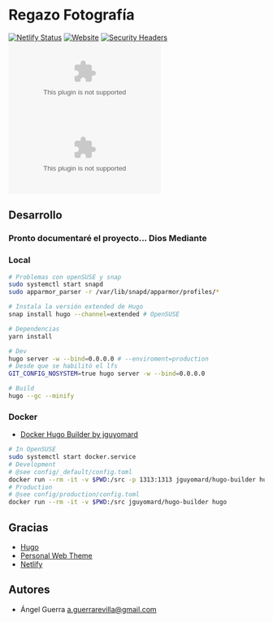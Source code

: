 # Regazo Fotografía

[![Netlify Status](https://api.netlify.com/api/v1/badges/3f25361b-bf17-41ae-8dac-6dc3ca967f17/deploy-status)](https://app.netlify.com/sites/regazofotografia/deploys)
[![Website](https://img.shields.io/website?down_color=b71c1c&down_message=offline&up_color=76ff03&up_message=online&url=https%3A%2F%2Fwww.regazofotografia.com)](https://regazofotografia.com)
[![Security Headers](https://img.shields.io/security-headers?url=https%3A%2F%2Fregazofotografia.com)](https://regazofotografia.com)
[![Mozilla HTTP Observatory Grade](https://img.shields.io/mozilla-observatory/grade-score/regazofotografia.com?publish)](https://observatory.mozilla.org/analyze/regazofotografia.com?third-party=false)
[![Chromium HSTS preload](https://img.shields.io/hsts/preload/regazofotografia.com)](https://hstspreload.org/)

## Desarrollo

### Pronto documentaré el proyecto... Dios Mediante

### Local

```bash
# Problemas con openSUSE y snap
sudo systemctl start snapd
sudo apparmor_parser -r /var/lib/snapd/apparmor/profiles/*

# Instala la versión extended de Hugo
snap install hugo --channel=extended # OpenSUSE

# Dependencias
yarn install

# Dev
hugo server -w --bind=0.0.0.0 # --enviroment=production
# Desde que se habilitó el lfs
GIT_CONFIG_NOSYSTEM=true hugo server -w --bind=0.0.0.0

# Build
hugo --gc --minify
```

### Docker

- [Docker Hugo Builder by jguyomard](https://hub.docker.com/r/jguyomard/hugo-builder/)

```bash
# In OpenSUSE
sudo systemctl start docker.service
# Development
# @see config/_default/config.toml
docker run --rm -it -v $PWD:/src -p 1313:1313 jguyomard/hugo-builder hugo server -w --bind=0.0.0.0
# Production
# @see config/production/config.toml
docker run --rm -it -v $PWD:/src jguyomard/hugo-builder hugo
```

## Gracias

- [Hugo](https://gohugo.io/)
- [Personal Web Theme](https://themes.gohugo.io/personal-web/)
- [Netlify](https://www.netlify.com/)

## Autores

- Ángel Guerra <a.guerrarevilla@gmail.com>